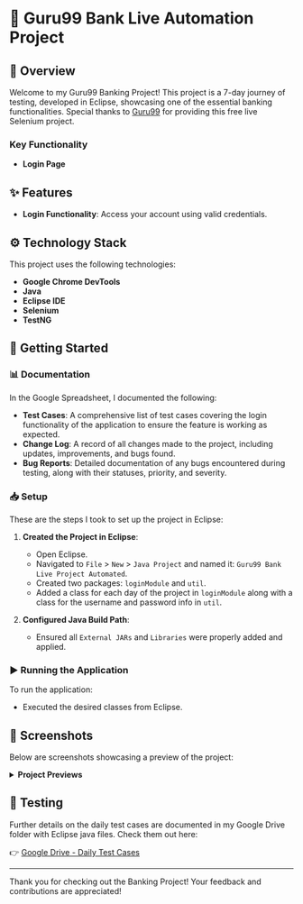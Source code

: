 # 🏦 Guru99 Bank Live Automation Project

## 📖 Overview
Welcome to my Guru99 Banking Project! This project is a 7-day journey of testing, developed in Eclipse, showcasing one of the essential banking functionalities. Special thanks to [Guru99](https://www.guru99.com/live-selenium-project.html) for providing this free live Selenium project.

### Key Functionality
- **Login Page**

## ✨ Features
- **Login Functionality**: Access your account using valid credentials.

## ⚙️ Technology Stack
This project uses the following technologies:
- **Google Chrome DevTools**
- **Java**
- **Eclipse IDE**
- **Selenium**
- **TestNG**

## 🚀 Getting Started

### 📊 Documentation
In the Google Spreadsheet, I documented the following:

- **Test Cases**: A comprehensive list of test cases covering the login functionality of the application to ensure the feature is working as expected.
- **Change Log**: A record of all changes made to the project, including updates, improvements, and bugs found.
- **Bug Reports**: Detailed documentation of any bugs encountered during testing, along with their statuses, priority, and severity.

### 📥 Setup
These are the steps I took to set up the project in Eclipse:

1. **Created the Project in Eclipse**:
   - Open Eclipse.
   - Navigated to `File` > `New` > `Java Project` and named it: `Guru99 Bank Live Project Automated`.
   - Created two packages: `loginModule` and `util`.
   - Added a class for each day of the project in `loginModule` along with a class for the username and password info in `util`.

2. **Configured Java Build Path**:
   - Ensured all `External JARs` and `Libraries` were properly added and applied.

### ▶️ Running the Application
To run the application:
- Executed the desired classes from Eclipse.

## 📸 Screenshots
Below are screenshots showcasing a preview of the project:

<details>
<summary> <strong>Project Previews</strong> </summary>

**Google Sheets Change Log Preview**
![Google Sheets Screenshot](https://github.com/slangslang/Guru99-Bank-Live-Automation-Project/blob/main/img/changeLog.png)        
*Preview of the change log documentation in Google Sheets*

**Google Sheets Test Cases Preview:**
![Google Sheets Screenshot](https://github.com/slangslang/Guru99-Bank-Live-Automation-Project/blob/main/img/testCasePreview.png)
*Preview of the test cases documentation in Google Sheets.*

**Google Sheets Bug Report Preview:**
![Google Sheets Screenshot](https://github.com/slangslang/Guru99-Bank-Live-Automation-Project/blob/main/img/bugReport.png)
*Preview of the bug reports documentation in Google Sheets.*

**Java Class Preview:**
![Java Code](https://github.com/slangslang/Guru99-Bank-Live-Automation-Project/blob/main/img/javaCode.png)
*Preview of the Java class documentation from Eclipse.*

**Eclipse Preview:**
![Eclipse Screenshot](https://github.com/slangslang/Guru99-Bank-Live-Automation-Project/blob/main/img/eclipsePreview.png)
*Preview of the Java class in Eclipse showcasing the results at the bottom.*

[Back to Top of Screenshots](#running-the-application)

</details>

## 🧪 Testing
Further details on the daily test cases are documented in my Google Drive folder with Eclipse java files. Check them out here:

👉 [Google Drive - Daily Test Cases](https://drive.google.com/drive/folders/1OK8L-nVvQw7-bO5oz0r1va06jz_apyAR?usp=sharing)

---

Thank you for checking out the Banking Project! Your feedback and contributions are appreciated!

